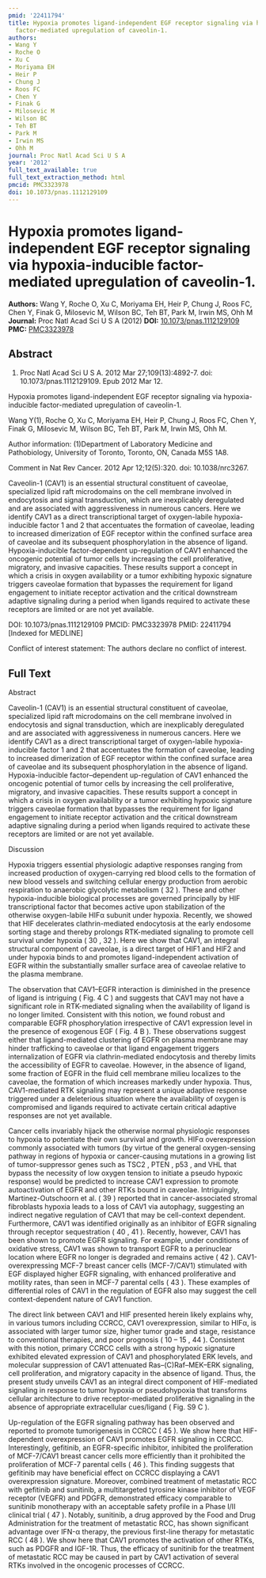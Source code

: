 ```yaml
---
pmid: '22411794'
title: Hypoxia promotes ligand-independent EGF receptor signaling via hypoxia-inducible
  factor-mediated upregulation of caveolin-1.
authors:
- Wang Y
- Roche O
- Xu C
- Moriyama EH
- Heir P
- Chung J
- Roos FC
- Chen Y
- Finak G
- Milosevic M
- Wilson BC
- Teh BT
- Park M
- Irwin MS
- Ohh M
journal: Proc Natl Acad Sci U S A
year: '2012'
full_text_available: true
full_text_extraction_method: html
pmcid: PMC3323978
doi: 10.1073/pnas.1112129109
---
```


# Hypoxia promotes ligand-independent EGF receptor signaling via hypoxia-inducible factor-mediated upregulation of caveolin-1.
**Authors:** Wang Y, Roche O, Xu C, Moriyama EH, Heir P, Chung J, Roos FC, Chen Y, Finak G, Milosevic M, Wilson BC, Teh BT, Park M, Irwin MS, Ohh M
**Journal:** Proc Natl Acad Sci U S A (2012)
**DOI:** [10.1073/pnas.1112129109](https://doi.org/10.1073/pnas.1112129109)
**PMC:** [PMC3323978](https://www.ncbi.nlm.nih.gov/pmc/articles/PMC3323978/)

## Abstract

1. Proc Natl Acad Sci U S A. 2012 Mar 27;109(13):4892-7. doi: 
10.1073/pnas.1112129109. Epub 2012 Mar 12.

Hypoxia promotes ligand-independent EGF receptor signaling via hypoxia-inducible 
factor-mediated upregulation of caveolin-1.

Wang Y(1), Roche O, Xu C, Moriyama EH, Heir P, Chung J, Roos FC, Chen Y, Finak 
G, Milosevic M, Wilson BC, Teh BT, Park M, Irwin MS, Ohh M.

Author information:
(1)Department of Laboratory Medicine and Pathobiology, University of Toronto, 
Toronto, ON, Canada M5S 1A8.

Comment in
    Nat Rev Cancer. 2012 Apr 12;12(5):320. doi: 10.1038/nrc3267.

Caveolin-1 (CAV1) is an essential structural constituent of caveolae, 
specialized lipid raft microdomains on the cell membrane involved in endocytosis 
and signal transduction, which are inexplicably deregulated and are associated 
with aggressiveness in numerous cancers. Here we identify CAV1 as a direct 
transcriptional target of oxygen-labile hypoxia-inducible factor 1 and 2 that 
accentuates the formation of caveolae, leading to increased dimerization of EGF 
receptor within the confined surface area of caveolae and its subsequent 
phosphorylation in the absence of ligand. Hypoxia-inducible factor-dependent 
up-regulation of CAV1 enhanced the oncogenic potential of tumor cells by 
increasing the cell proliferative, migratory, and invasive capacities. These 
results support a concept in which a crisis in oxygen availability or a tumor 
exhibiting hypoxic signature triggers caveolae formation that bypasses the 
requirement for ligand engagement to initiate receptor activation and the 
critical downstream adaptive signaling during a period when ligands required to 
activate these receptors are limited or are not yet available.

DOI: 10.1073/pnas.1112129109
PMCID: PMC3323978
PMID: 22411794 [Indexed for MEDLINE]

Conflict of interest statement: The authors declare no conflict of interest.

## Full Text

Abstract

Caveolin-1 (CAV1) is an essential structural constituent of caveolae, specialized lipid raft microdomains on the cell membrane involved in endocytosis and signal transduction, which are inexplicably deregulated and are associated with aggressiveness in numerous cancers. Here we identify CAV1 as a direct transcriptional target of oxygen-labile hypoxia-inducible factor 1 and 2 that accentuates the formation of caveolae, leading to increased dimerization of EGF receptor within the confined surface area of caveolae and its subsequent phosphorylation in the absence of ligand. Hypoxia-inducible factor–dependent up-regulation of CAV1 enhanced the oncogenic potential of tumor cells by increasing the cell proliferative, migratory, and invasive capacities. These results support a concept in which a crisis in oxygen availability or a tumor exhibiting hypoxic signature triggers caveolae formation that bypasses the requirement for ligand engagement to initiate receptor activation and the critical downstream adaptive signaling during a period when ligands required to activate these receptors are limited or are not yet available.

Discussion

Hypoxia triggers essential physiologic adaptive responses ranging from increased production of oxygen-carrying red blood cells to the formation of new blood vessels and switching cellular energy production from aerobic respiration to anaerobic glycolytic metabolism ( 32 ). These and other hypoxia-inducible biological processes are governed principally by HIF transcriptional factor that becomes active upon stabilization of the otherwise oxygen-labile HIFα subunit under hypoxia. Recently, we showed that HIF decelerates clathrin-mediated endocytosis at the early endosome sorting stage and thereby prolongs RTK-mediated signaling to promote cell survival under hypoxia ( 30 , 32 ). Here we show that CAV1, an integral structural component of caveolae, is a direct target of HIF1 and HIF2 and under hypoxia binds to and promotes ligand-independent activation of EGFR within the substantially smaller surface area of caveolae relative to the plasma membrane.

The observation that CAV1–EGFR interaction is diminished in the presence of ligand is intriguing ( Fig. 4 C ) and suggests that CAV1 may not have a significant role in RTK-mediated signaling when the availability of ligand is no longer limited. Consistent with this notion, we found robust and comparable EGFR phosphorylation irrespective of CAV1 expression level in the presence of exogenous EGF ( Fig. 4 B ). These observations suggest either that ligand-mediated clustering of EGFR on plasma membrane may hinder trafficking to caveolae or that ligand engagement triggers internalization of EGFR via clathrin-mediated endocytosis and thereby limits the accessibility of EGFR to caveolae. However, in the absence of ligand, some fraction of EGFR in the fluid cell membrane milieu localizes to the caveolae, the formation of which increases markedly under hypoxia. Thus, CAV1-mediated RTK signaling may represent a unique adaptive response triggered under a deleterious situation where the availability of oxygen is compromised and ligands required to activate certain critical adaptive responses are not yet available.

Cancer cells invariably hijack the otherwise normal physiologic responses to hypoxia to potentiate their own survival and growth. HIFα overexpression commonly associated with tumors (by virtue of the general oxygen-sensing pathway in regions of hypoxia or cancer-causing mutations in a growing list of tumor-suppressor genes such as TSC2 , PTEN , p53 , and VHL that bypass the necessity of low oxygen tension to initiate a pseudo hypoxic response) would be predicted to increase CAV1 expression to promote autoactivation of EGFR and other RTKs bound in caveolae. Intriguingly, Martinez-Outschoorn et al. ( 39 ) reported that in cancer-associated stromal fibroblasts hypoxia leads to a loss of CAV1 via autophagy, suggesting an indirect negative regulation of CAV1 that may be cell-context dependent. Furthermore, CAV1 was identified originally as an inhibitor of EGFR signaling through receptor sequestration ( 40 , 41 ). Recently, however, CAV1 has been shown to promote EGFR signaling. For example, under conditions of oxidative stress, CAV1 was shown to transport EGFR to a perinuclear location where EGFR no longer is degraded and remains active ( 42 ). CAV1-overexpressing MCF-7 breast cancer cells (MCF-7/CAV1) stimulated with EGF displayed higher EGFR signaling, with enhanced proliferative and motility rates, than seen in MCF-7 parental cells ( 43 ). These examples of differential roles of CAV1 in the regulation of EGFR also may suggest the cell context-dependent nature of CAV1 function.

The direct link between CAV1 and HIF presented herein likely explains why, in various tumors including CCRCC, CAV1 overexpression, similar to HIFα, is associated with larger tumor size, higher tumor grade and stage, resistance to conventional therapies, and poor prognosis ( 10 – 15 , 44 ). Consistent with this notion, primary CCRCC cells with a strong hypoxic signature exhibited elevated expression of CAV1 and phosphorylated ERK levels, and molecular suppression of CAV1 attenuated Ras–(C)Raf–MEK–ERK signaling, cell proliferation, and migratory capacity in the absence of ligand. Thus, the present study unveils CAV1 as an integral direct component of HIF-mediated signaling in response to tumor hypoxia or pseudohypoxia that transforms cellular architecture to drive receptor-mediated proliferative signaling in the absence of appropriate extracellular cues/ligand ( Fig. S9 C ).

Up-regulation of the EGFR signaling pathway has been observed and reported to promote tumorigenesis in CCRCC ( 45 ). We show here that HIF-dependent overexpression of CAV1 promotes EGFR signaling in CCRCC. Interestingly, gefitinib, an EGFR-specific inhibitor, inhibited the proliferation of MCF-7/CAV1 breast cancer cells more efficiently than it prohibited the proliferation of MCF-7 parental cells ( 46 ). This finding suggests that gefitinib may have beneficial effect on CCRCC displaying a CAV1 overexpression signature. Moreover, combined treatment of metastatic RCC with gefitinib and sunitinib, a multitargeted tyrosine kinase inhibitor of VEGF receptor (VEGFR) and PDGFR, demonstrated efficacy comparable to sunitinib monotherapy with an acceptable safety profile in a Phase I/II clinical trial ( 47 ). Notably, sunitinib, a drug approved by the Food and Drug Administration for the treatment of metastatic RCC, has shown significant advantage over IFN-α therapy, the previous first-line therapy for metastatic RCC ( 48 ). We show here that CAV1 promotes the activation of other RTKs, such as PDGFR and IGF-1R. Thus, the efficacy of sunitinib for the treatment of metastatic RCC may be caused in part by CAV1 activation of several RTKs involved in the oncogenic processes of CCRCC.

